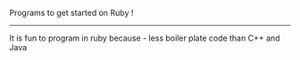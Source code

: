 Programs to get started on Ruby !

--------------------------------

It is fun to program in ruby because
	- less boiler plate code than C++ and Java

